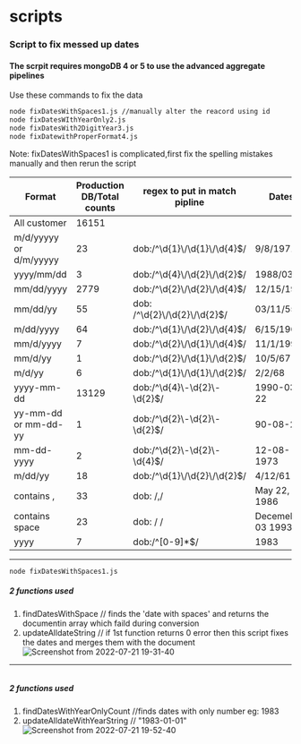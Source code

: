# scripts
### Script to fix messed up dates
#### The scrpit requires mongoDB 4 or 5 to use the advanced aggregate pipelines

Use these commands to fix the data

```sh
node fixDatesWithSpaces1.js //manually alter the reacord using id
node fixDatesWIthYearOnly2.js
node fixDatesWith2DigitYear3.js
node fixDatewithProperFormat4.js
````   

Note: fixDatesWithSpaces1 is complicated,first fix the spelling mistakes manually and then rerun the script


|   Format               | Production DB/Total counts | regex to put in match pipline     | Dates             |  Script used                     |
| ---------------------- | -------------------------- | --------------------------------- | ----------------- | -------------------------------- |
| All customer           | 16151                      |                                   |                   |                                  |
| m/d/yyyyy or d/m/yyyyy | 23                         | dob:/^\\d{1}\\/\\d{1}\\/\\d{4}$/  | 9/8/1971          | fixDatewithProperFormat4         |
| yyyy/mm/dd             | 3                          | dob:/^\\d{4}\\/\\d{2}\\/\\d{2}$/  | 1988/03/24        | fixDatewithProperFormat4         |
| mm/dd/yyyy             | 2779                       | dob:/^\\d{2}\\/\\d{2}\\/\\d{4}$/  | 12/15/1973        | fixDatewithProperFormat4         |
| mm/dd/yy               | 55                         | dob: /^\\d{2}\\/\\d{2}\\/\\d{2}$/ | 03/11/55          | fixDatesWith2DigitYear3          |
| m/dd/yyyy              | 64                         | dob:/^\\d{1}\\/\\d{2}\\/\\d{4}$/  | 6/15/1965         | fixDatewithProperFormat4         |
| mm/d/yyyy              | 7                          | dob:/^\\d{2}\\/\\d{1}\\/\\d{4}$/  | 11/1/1990         | fixDatewithProperFormat4         |
| mm/d/yy                | 1                          | dob:/^\\d{2}\\/\\d{1}\\/\\d{2}$/  | 10/5/67           | fixDatesWith2DigitYear3          |
| m/d/yy                 | 6                          | dob:/^\\d{1}\\/\\d{1}\\/\\d{2}$/  | 2/2/68            | fixDatesWith2DigitYear3          |
| yyyy-mm-dd             | 13129                      | dob:/^\\d{4}\\-\\d{2}\\-\\d{2}$/  | 1990-03-22        | fixDatewithProperFormat4         |
| yy-mm-dd or mm-dd-yy   | 1                          | dob:/^\\d{2}\\-\\d{2}\\-\\d{2}$/  | 90-08-22          | **pending**                      |
| mm-dd-yyyy             | 2                          | dob:/^\\d{2}\\-\\d{2}\\-\\d{4}$/  | 12-08-1973        | **pending**                      |
| m/dd/yy                | 18                         | dob:/^\\d{1}\\/\\d{2}\\/\\d{2}$/  | 4/12/61           | fixDatesWith2DigitYear3          |
| contains ,             | 33                         | dob: /,/                          | May 22, 1986      | fixDatesWithSpaces1              |
| contains space         | 23                         | dob: / /                          | Decemeber 03 1993 | fixDatesWithSpaces1              |
| yyyy                   | 7                          | dob:/^\[0-9\]\*$/                 | 1983              | fixDatesWIthYearOnly2            |


-----
```node fixDatesWithSpaces1.js```
#####   2 functions used
1. findDatesWithSpace // finds the 'date with spaces' and returns the documentin array which faild during conversion
2. updateAlldateString // if 1st function returns 0 error then this script fixes the dates and merges them with the document
![Screenshot from 2022-07-21 19-31-40](https://user-images.githubusercontent.com/32007662/180233410-0c951f03-90af-484e-afae-ff42f586b99d.png)

-----

```node fixDatesWIthYearOnly2.js
```
#####   2 functions used
1. findDatesWithYearOnlyCount //finds dates with only number eg: 1983
2. updateAlldateWithYearString // "1983-01-01"
![Screenshot from 2022-07-21 19-52-40](https://user-images.githubusercontent.com/32007662/180238957-7d31619c-bfce-42a8-93ed-101f5715902c.png)

